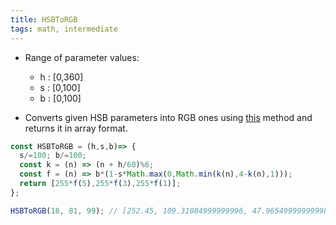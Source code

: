 ```yaml
---
title: HSBToRGB
tags: math, intermediate
---
```


- Range of parameter values:
  - h : [0,360]
  - s : [0,100]
  - b : [0,100]
  

- Converts given HSB parameters into RGB ones using [this](https://en.wikipedia.org/wiki/HSL_and_HSV#HSV_to_RGB) method and returns it in array format. 

```js
const HSBToRGB = (h,s,b)=> {
  s/=100; b/=100;
  const k = (n) => (n + h/60)%6;
  const f = (n) => b*(1-s*Math.max(0,Math.min(k(n),4-k(n),1)));
  return [255*f(5),255*f(3),255*f(1)];
};
```

```js
HSBToRGB(18, 81, 99); // [252.45, 109.31084999999996, 47.965499999999984]
```
